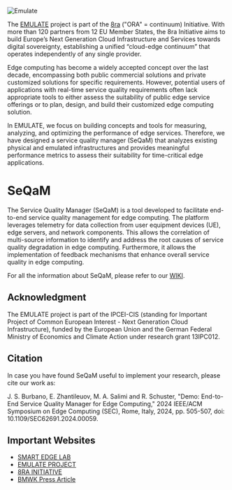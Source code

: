 

![Emulate](https://github.com/user-attachments/assets/bd3ef672-1c4e-42e8-b1ec-85cc0a9c7b4d)


The [EMULATE](https://www.fh-dortmund.de/microsite/smartedgelab/projekte/emulate.php?loc=en) project is part of the [8ra](https://www.8ra.com/) ("ORA" = continuum) Initiative. With more than 120 partners from 12 EU Member States, the 8ra Initiative aims to build Europe’s Next Generation Cloud Infrastructure and Services towards digital sovereignty, establishing a unified “cloud-edge continuum” that operates independently of any single provider.

Edge computing has become a widely accepted concept over the last decade, encompassing both public commercial solutions and private customized solutions for specific requirements. However, potential users of applications with real-time service quality requirements often lack appropriate tools to either assess the suitability of public edge service offerings or to plan, design, and build their customized edge computing solution. 

In EMULATE, we focus on building concepts and tools for measuring, analyzing, and optimizing the performance of edge services. Therefore, we have designed a service quality manager (SeQaM) that analyzes existing physical and emulated infrastructures and provides meaningful performance metrics to assess their suitability for time-critical edge applications. 


# SeQaM
The Service Quality Manager (SeQaM) is a tool developed to facilitate end-to-end service quality management for edge computing. The platform leverages telemetry for data collection from user equipment devices (UE), edge servers, and network components. This allows the correlation of multi-source information to identify and address the root causes of service quality degradation in edge computing. Furthermore, it allows the implementation of feedback mechanisms that enhance overall service quality in edge computing.

For all the information about SeQaM, please refer to our [WIKI](https://github.com/Smart-Edge-Lab/SeQaM/wiki).

## Acknowledgment
The EMULATE project is part of the IPCEI-CIS (standing for Important Project of Common European Interest - Next Generation Cloud Infrastructure), funded by the European Union and the German Federal Ministry of Economics and Climate Action under research grant 13IPC012.

## Citation

In case you have found SeQaM useful to implement your research, please cite our work as:

J. S. Burbano, E. Zhantileuov, M. A. Salimi and R. Schuster, "Demo: End-to-End Service Quality Manager for Edge Computing," 2024 IEEE/ACM Symposium on Edge Computing (SEC), Rome, Italy, 2024, pp. 505-507, doi: 10.1109/SEC62691.2024.00059.


## Important Websites
* [SMART EDGE LAB](https://www.fh-dortmund.de/microsite/smartedgelab/index.php)
* [EMULATE PROJECT](https://www.fh-dortmund.de/microsite/smartedgelab/projekte/emulate.php?loc=en)
* [8RA INITIATIVE](https://www.8ra.com/)
* [BMWK Press Article](https://www.bmwk.de/Redaktion/EN/Artikel/Industry/ipcei-cis.html)
